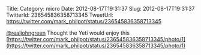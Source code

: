 Title: 
Category: micro
Date: 2012-08-17T19:31:37
Slug: 2012-08-17T19:31:37
TwitterId: 236545836358713345
TweetUrl: https://twitter.com/mark_philpot/status/236545836358713345

[@realjohngreen](https://twitter.com/realjohngreen) Thought the Yeti would enjoy this [https://twitter.com/mark_philpot/status/236545836358713345/photo/1](https://twitter.com/mark_philpot/status/236545836358713345/photo/1)